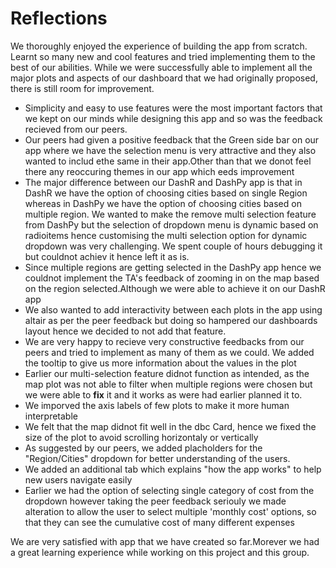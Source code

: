 # Reflections

We thoroughly enjoyed the experience of building the app from scratch. Learnt so many new and cool features and tried implementing them to the best of our abilities.
While we were successfully able to implement all the major plots and aspects of our dashboard that we had originally proposed, there is still room for improvement. 

* Simplicity and easy to use features were the most important factors that we kept on our minds while designing this app and so was the feedback recieved from our peers.
* Our peers had given a positive feedback that the Green side bar on our app where we have the selection menu is very attractive and they also wanted to includ ethe same in their app.Other than that we donot feel there any reoccuring themes in our app which eeds improvement
* The major difference between our DashR and DashPy app is that in DashR we have the option of choosing cities based on single Region whereas in DashPy we have the option of choosing cities based on multiple region. We wanted to make the remove multi selection feature from DashPy but the selection of dropdown menu is dynamic based on radioitems hence customising the multi selection option for dynamic dropdown was very challenging. We spent couple of hours debugging it but couldnot achiev it hence left it as is.
* Since multiple regions are getting selected in the DashPy app hence we couldnot implement the TA's feedback of zooming in on the map based on the region selected.Although we were able to achieve it on our DashR app
* We also wanted to add interactivity between each plots in the app using altair as per the peer feedback but doing so hampered our dashboards layout hence we decided to not add that feature.
* We are very happy to recieve very constructive feedbacks from our peers and tried to implement as many of them as we could. We added the tooltip to give us more information about the values in the plot
* Earlier our multi-selection feature didnot function as intended, as the map plot was not able to filter when multiple regions were chosen but we were able to **fix** it and it works as were had earlier planned it to.
* We imporved the axis labels of few plots to make it more human interpretable
* We felt that the map didnot fit well in the dbc Card, hence we fixed the size of the plot to avoid scrolling horizontaly or vertically
* As suggested by our peers, we added placholders for the "Region/Cities" dropdown for better understanding of the users.
* We added an additional tab which explains "how the app works" to help new users navigate easily
* Earlier we had the option of selecting single category of cost from the dropdown however taking the peer feedback seriouly we made alteration to allow the user 
to select multiple 'monthly cost' options, so that they can see the cumulative cost of many different expenses 

We are very satisfied with app that we have created so far.Morever we had a great learning experience while working on this project and this group.

